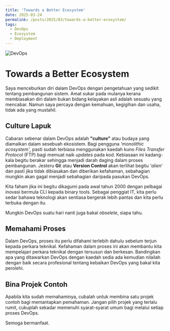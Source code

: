 ```yaml
---
title: 'Towards a Better Ecosystem'
date: 2025-03-24
permalink: /posts/2025/03/towards-a-better-ecosystem/
tags:
  - DevOps
  - Ecosystem
  - Deployment
---
```


![DevOps](https://penguin-technology.com/wp-content/uploads/2023/09/devops-loop-2048x971.png)


# **Towards a Better Ecosystem**
Saya menceburkan diri dalam DevOps dengan pengetahuan yang sedikit tentang pembangunan sistem. Amat sukar pada mulanya kerana membiasakan diri dalam bukan bidang kelayakan asli adalah sesuatu yang mencabar. Namun saya percaya dengan kemahuan, kegigihan dan usaha, tidak ada yang mustahil.


## Culture Lapuk

Cabaran sebenar dalam DevOps adalah **"culture"** atau budaya yang diamalkan dalam sesebuah ekosistem. Bagi pengguna *'monolithic ecosystem'*, pasti sudah terbiasa menggunakan kaedah kuno *Files Transfer Protocol* (FTP) bagi memuat naik *updates* pada kod. Kebiasaan ini kadang-kala begitu berakar sehingga menjadi darah daging dalam proses pembangunan. Jesteru **Gi**t atau **Version Control** akan terlihat begitu *'alien*' dan pasti jika tidak dibiasakan dan diberikan kefahaman, sebahagian mungkin akan gagal menjadi sebahagian daripada pasukan DevOps. 

Kita faham jika ini begitu dikagumi pada awal tahun 2000 dengan pelbagai inovasi bermula CLI kepada binary tools. Sebagai penggiat IT, kita perlu sedar bahawa teknologi akan sentiasa bergerak lebih pantas dan kita perlu terbuka dengan itu. 

Mungkin DevOps suatu hari nanti juga bakal *obselete*, siapa tahu.

## Memahami Proses

Dalam DevOps, proses itu perlu difahami terlebih dahulu sebelum terjun kepada perkara teknikal. Kefahaman dalam proses ini akan membantu kita mempelajari perkara teknikal dengan tersusun dan berkesan. Bandingkan apa yang ditawarkan DevOps dengan kaedah sedia ada kemudian nilailah dengan baik secara profesional tentang kebaikan DevOps yang bakal kita perolehi.

## Bina Projek Contoh

Apabila kita sudah memahaminya, cubalah untuk membina satu projek contoh bagi memantapkan pemahaman. Jangan pilih projek yang terlalu rumit, cukuplah sekadar memenuhi syarat-syarat umum bagi melalui setiap proses DevOps.

Semoga bermanfaat.
